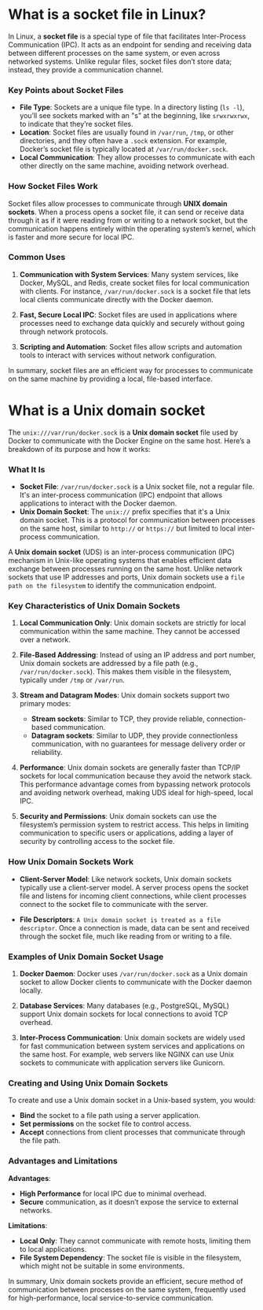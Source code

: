 # What is a socket file in Linux?

In Linux, a **socket file** is a special type of file that facilitates Inter-Process Communication (IPC). It acts as an endpoint for sending and receiving data between different processes on the same system, or even across networked systems. Unlike regular files, socket files don’t store data; instead, they provide a communication channel.

### Key Points about Socket Files
- **File Type**: Sockets are a unique file type. In a directory listing (`ls -l`), you’ll see sockets marked with an "s" at the beginning, like `srwxrwxrwx`, to indicate that they’re socket files.
- **Location**: Socket files are usually found in `/var/run`, `/tmp`, or other directories, and they often have a `.sock` extension. For example, Docker’s socket file is typically located at `/var/run/docker.sock`.
- **Local Communication**: They allow processes to communicate with each other directly on the same machine, avoiding network overhead.
  
### How Socket Files Work
Socket files allow processes to communicate through **UNIX domain sockets**. When a process opens a socket file, it can send or receive data through it as if it were reading from or writing to a network socket, but the communication happens entirely within the operating system’s kernel, which is faster and more secure for local IPC.

### Common Uses
1. **Communication with System Services**: Many system services, like Docker, MySQL, and Redis, create socket files for local communication with clients. For instance, `/var/run/docker.sock` is a socket file that lets local clients communicate directly with the Docker daemon.

2. **Fast, Secure Local IPC**: Socket files are used in applications where processes need to exchange data quickly and securely without going through network protocols.

3. **Scripting and Automation**: Socket files allow scripts and automation tools to interact with services without network configuration. 

In summary, socket files are an efficient way for processes to communicate on the same machine by providing a local, file-based interface.

# What is a Unix domain socket

The `unix:///var/run/docker.sock` is a **Unix domain socket** file used by Docker to communicate with the Docker Engine on the same host. Here’s a breakdown of its purpose and how it works:

### What It Is
- **Socket File**: `/var/run/docker.sock` is a Unix socket file, not a regular file. It's an inter-process communication (IPC) endpoint that allows applications to interact with the Docker daemon.
- **Unix Domain Socket**: The `unix://` prefix specifies that it's a Unix domain socket. This is a protocol for communication between processes on the same host, similar to `http://` or `https://` but limited to local inter-process communication.

A **Unix domain socket** (UDS) is an inter-process communication (IPC) mechanism in Unix-like operating systems that enables efficient data exchange between processes running on the same host. Unlike network sockets that use IP addresses and ports, Unix domain sockets use a `file path on the filesystem` to identify the communication endpoint.

### Key Characteristics of Unix Domain Sockets

1. **Local Communication Only**: Unix domain sockets are strictly for local communication within the same machine. They cannot be accessed over a network.

2. **File-Based Addressing**: Instead of using an IP address and port number, Unix domain sockets are addressed by a file path (e.g., `/var/run/docker.sock`). This makes them visible in the filesystem, typically under `/tmp` or `/var/run`.

3. **Stream and Datagram Modes**: Unix domain sockets support two primary modes:
   - **Stream sockets**: Similar to TCP, they provide reliable, connection-based communication.
   - **Datagram sockets**: Similar to UDP, they provide connectionless communication, with no guarantees for message delivery order or reliability.

4. **Performance**: Unix domain sockets are generally faster than TCP/IP sockets for local communication because they avoid the network stack. This performance advantage comes from bypassing network protocols and avoiding network overhead, making UDS ideal for high-speed, local IPC.

5. **Security and Permissions**: Unix domain sockets can use the filesystem’s permission system to restrict access. This helps in limiting communication to specific users or applications, adding a layer of security by controlling access to the socket file.

### How Unix Domain Sockets Work
- **Client-Server Model**: Like network sockets, Unix domain sockets typically use a client-server model. A server process opens the socket file and listens for incoming client connections, while client processes connect to the socket file to communicate with the server.
  
- **File Descriptors**: `A Unix domain socket is treated as a file descriptor`. Once a connection is made, data can be sent and received through the socket file, much like reading from or writing to a file.

### Examples of Unix Domain Socket Usage
1. **Docker Daemon**: Docker uses `/var/run/docker.sock` as a Unix domain socket to allow Docker clients to communicate with the Docker daemon locally.
  
2. **Database Services**: Many databases (e.g., PostgreSQL, MySQL) support Unix domain sockets for local connections to avoid TCP overhead.

3. **Inter-Process Communication**: Unix domain sockets are widely used for fast communication between system services and applications on the same host. For example, web servers like NGINX can use Unix sockets to communicate with application servers like Gunicorn.

### Creating and Using Unix Domain Sockets
To create and use a Unix domain socket in a Unix-based system, you would:
- **Bind** the socket to a file path using a server application.
- **Set permissions** on the socket file to control access.
- **Accept** connections from client processes that communicate through the file path.

### Advantages and Limitations
**Advantages**:
- **High Performance** for local IPC due to minimal overhead.
- **Secure** communication, as it doesn’t expose the service to external networks.

**Limitations**:
- **Local Only**: They cannot communicate with remote hosts, limiting them to local applications.
- **File System Dependency**: The socket file is visible in the filesystem, which might not be suitable in some environments.

In summary, Unix domain sockets provide an efficient, secure method of communication between processes on the same system, frequently used for high-performance, local service-to-service communication.
